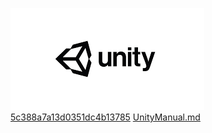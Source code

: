  
 ![abc](Images/DW5a963922d2f2b83b4ce3e9c6_5c383c58ed64cc1190cbf89d.png) 
 [5c388a7a13d0351dc4b13785](Examples/CSharpClass_5c388a7a13d0351dc4b13785.cs) 
 [UnityManual.md](UnityManual.md)